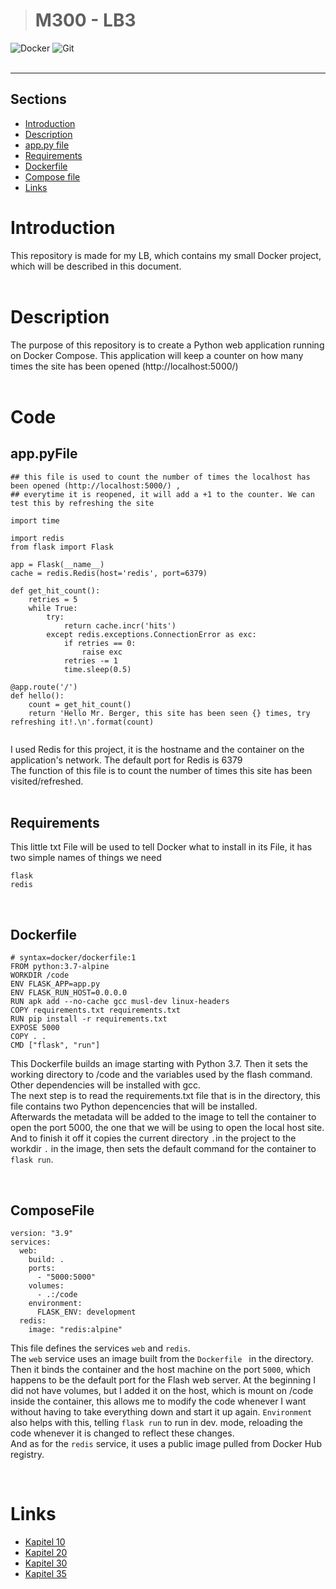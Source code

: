  ># **M300**  - LB3 
![Docker](https://external-content.duckduckgo.com/iu/?u=https%3A%2F%2Fwww.brianweet.com%2Fassets%2Fdocker-blog-1%2Fdocker-logo.png&f=1&nofb=1) 
![Git](https://duckduckgo.com/i/d11b358b.png)
<br><br>

---


## Sections
- [Introduction](#introduction)
- [Description](#description)
- [app.py file](#app.pyfile)
- [Requirements](#requirements)
- [Dockerfile](#dockerfile)
- [Compose file](#composefile)
- [Links](#links)

# Introduction

This repository is made for my LB, which contains my small Docker project, which will be described in this document.
<br><br>

# Description
 
 The purpose of this repository is to create a Python web application running on Docker Compose. This application will keep a counter on how many times the site has been opened (http://localhost:5000/)
<br><br>


 # Code

## app.pyFile
```
## this file is used to count the number of times the localhost has been opened (http://localhost:5000/) , 
## everytime it is reopened, it will add a +1 to the counter. We can test this by refreshing the site

import time

import redis
from flask import Flask

app = Flask(__name__)
cache = redis.Redis(host='redis', port=6379)

def get_hit_count():
    retries = 5
    while True:
        try:
            return cache.incr('hits')
        except redis.exceptions.ConnectionError as exc:
            if retries == 0:
                raise exc
            retries -= 1
            time.sleep(0.5)

@app.route('/')
def hello():
    count = get_hit_count()
    return 'Hello Mr. Berger, this site has been seen {} times, try refreshing it!.\n'.format(count)
    
```

I used Redis for this project, it is the hostname and the container on the application's network. The default port for Redis is 6379
<br>
The function of this file is to count the number of times this site has been visited/refreshed.
<br><br>


## Requirements

This little txt File will be used to tell Docker what to install in its File, it has two simple names of things we need

```
flask
redis
```
<br>

## Dockerfile

```
# syntax=docker/dockerfile:1
FROM python:3.7-alpine
WORKDIR /code
ENV FLASK_APP=app.py
ENV FLASK_RUN_HOST=0.0.0.0
RUN apk add --no-cache gcc musl-dev linux-headers
COPY requirements.txt requirements.txt
RUN pip install -r requirements.txt
EXPOSE 5000
COPY . .
CMD ["flask", "run"]
```

This Dockerfile builds an image starting with Python 3.7. Then it sets the working directory to /code and the variables used by the flash command. 
Other dependencies will be installed with gcc. 
<br>
The next step is to read the requirements.txt file that is in the directory, this file contains two Python depencencies that will be installed.
<br>
 Afterwards the metadata will be added to the image to tell the container to open the port 5000, the one that we will be using to open the local host site.
 <br>
And to finish it off it copies the current directory ```.```in the project to the workdir ```.``` in the image, then sets the default command for the container to ```flask run```.
<br>


<br>

## ComposeFile

```
version: "3.9"
services:
  web:
    build: .
    ports:
      - "5000:5000"
    volumes:
      - .:/code
    environment:
      FLASK_ENV: development
  redis:
    image: "redis:alpine"
```
This file defines the services ```web``` and ```redis```. 
<br>
The ```web``` service uses an image built from the ```Dockerfile ``` in the directory. Then it binds the container and the host machine on the port ```5000```, which happens to be the default port for the Flash web server.
At the beginning I did not have volumes, but I added it on the host, which is mount on /code inside the container, this allows me to modify the code whenever I want without having to take everything down and start it up again. ```Environment``` also helps with this, telling ```flask run``` to run in dev. mode, reloading the code whenever it is changed to reflect these changes.
<br>
And as for the ```redis``` service, it uses a public image pulled from Docker Hub registry.

<br>

 # Links

- [Kapitel 10](https://github.com/mc-b/M300/tree/master/10-Toolumgebung)
- [Kapitel 20](https://github.com/mc-b/M300/tree/master/20-Infrastruktur)
- [Kapitel 30](https://github.com/mc-b/M300/tree/master/30-Container)
- [Kapitel 35](https://github.com/mc-b/M300/tree/master/35-Sicherheit)


 <br><br>
